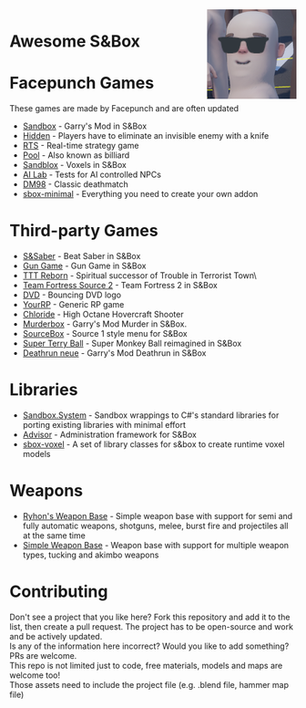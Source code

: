 <img align="right" src="img/terry_cool.png">  

# Awesome S&Box

# Facepunch Games
These games are made by Facepunch and are often updated
* [Sandbox](https://github.com/Facepunch/sandbox) - Garry's Mod in S&Box
* [Hidden](https://github.com/Facepunch/sbox-hidden) - Players have to eliminate an invisible enemy with a knife
* [RTS](https://github.com/Facepunch/sbox-rts) - Real-time strategy game
* [Pool](https://github.com/Facepunch/sbox-pool) - Also known as billiard
* [Sandblox](https://github.com/Facepunch/sandblox) - Voxels in S&Box
* [AI Lab](https://github.com/Facepunch/sbox-ai-lab) - Tests for AI controlled NPCs
* [DM98](https://github.com/Facepunch/dm98) - Classic deathmatch
* [sbox-minimal](https://github.com/Facepunch/sbox-minimal) - Everything you need to create your own addon

# Third-party Games
* [S&Saber](https://github.com/Ryhon0/sandsaber) - Beat Saber in S&Box
* [Gun Game](https://github.com/Ryhon0/sbox-gg) - Gun Game in S&Box
* [TTT Reborn](https://github.com/TTTReborn/ttt-reborn) - Spiritual successor of Trouble in Terrorist Town\
* [Team Fortress Source 2](https://github.com/rob5300/Team-Fortress-Source-2) - Team Fortress 2 in S&Box
* [DVD](https://github.com/rndtrash/dvd) - Bouncing DVD logo
* [YourRP](https://github.com/d4kir92/sbox-yourrp) - Generic RP game
* [Chloride](https://github.com/WYVERN2742/Chloride) - High Octane Hovercraft Shooter
* [Murderbox](https://github.com/TylerJaacks/murderbox) - Garry's Mod Murder in S&Box.
* [SourceBox](https://github.com/Ryhon0/sourcebox) - Source 1 style menu for S&Box
* [Super Terry Ball](https://github.com/taek-dev/superterryball) - Super Monkey Ball reimagined in S&Box
* [Deathrun neue](https://github.com/ceifa/deathrun) - Garry's Mod Deathrun in S&Box

# Libraries
* [Sandbox.System](https://github.com/Ryhon0/Sandbox.System) - Sandbox wrappings to C#'s standard libraries for porting existing libraries with minimal effort
* [Advisor](https://github.com/game-creators-area/Advisor) - Administration framework for S&Box
* [sbox-voxel](https://github.com/TankNut/sbox-voxel) - A set of library classes for s&box to create runtime voxel models

# Weapons
* [Ryhon's Weapon Base](https://github.com/Ryhon0/RWB) - Simple weapon base with support for semi and fully automatic weapons, shotguns, melee, burst fire and projectiles all at the same time
* [Simple Weapon Base](https://github.com/timmybo5/simple-weapon-base) - Weapon base with support for multiple weapon types, tucking and akimbo weapons


# Contributing
Don't see a project that you like here? Fork this repository and add it to the list, then create a pull request. The project has to be open-source and work and be actively updated.   
Is any of the information here incorrect? Would you like to add something? PRs are welcome.  
This repo is not limited just to code, free materials, models and maps are welcome too!  
Those assets need to include the project file (e.g. .blend file, hammer map file)
